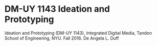 # DM-UY 1143 Ideation and Prototyping
Ideation and Prototyping (DM-UY 1143), Integrated Digital Media, Tandon School of Engineering, NYU. Fall 2016. De Angela L. Duff
